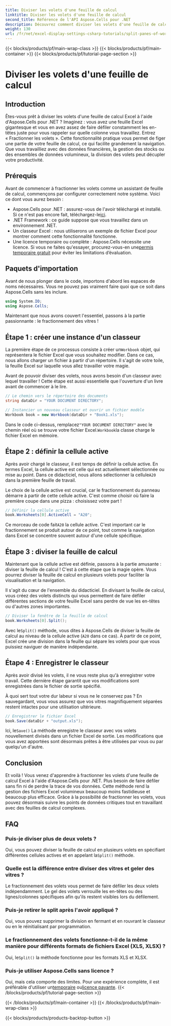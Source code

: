 ```yaml
---
title: Diviser les volets d'une feuille de calcul
linktitle: Diviser les volets d'une feuille de calcul
second_title: Référence de l'API Aspose.Cells pour .NET
description: Découvrez comment diviser les volets d'une feuille de calcul dans Aspose.Cells pour .NET grâce à notre guide étape par étape. Améliorez la navigation dans les fichiers Excel grâce à ce didacticiel simple.
weight: 130
url: /fr/net/excel-display-settings-csharp-tutorials/split-panes-of-worksheet/
---
```


{{< blocks/products/pf/main-wrap-class >}}
{{< blocks/products/pf/main-container >}}
{{< blocks/products/pf/tutorial-page-section >}}

# Diviser les volets d'une feuille de calcul

## Introduction

Êtes-vous prêt à diviser les volets d'une feuille de calcul Excel à l'aide d'Aspose.Cells pour .NET ? Imaginez : vous avez une feuille Excel gigantesque et vous en avez assez de faire défiler constamment les en-têtes juste pour vous rappeler sur quelle colonne vous travaillez. Entrez « Fractionner les volets ». Cette fonctionnalité pratique vous permet de figer une partie de votre feuille de calcul, ce qui facilite grandement la navigation. Que vous travailliez avec des données financières, la gestion des stocks ou des ensembles de données volumineux, la division des volets peut décupler votre productivité. 

## Prérequis

Avant de commencer à fractionner les volets comme un assistant de feuille de calcul, commençons par configurer correctement notre système. Voici ce dont vous aurez besoin :

-  Aspose.Cells pour .NET : assurez-vous de l'avoir téléchargé et installé. Si ce n'est pas encore fait, téléchargez-le[ici](https://releases.aspose.com/cells/net/).
- .NET Framework : ce guide suppose que vous travaillez dans un environnement .NET.
- Un classeur Excel : nous utiliserons un exemple de fichier Excel pour montrer comment cette fonctionnalité fonctionne.
-  Une licence temporaire ou complète : Aspose.Cells nécessite une licence. Si vous ne faites qu'essayer, procurez-vous-en une[permis temporaire gratuit](https://purchase.aspose.com/temporary-license/) pour éviter les limitations d’évaluation.

## Paquets d'importation

Avant de nous plonger dans le code, importons d'abord les espaces de noms nécessaires. Vous ne pouvez pas vraiment faire quoi que ce soit dans Aspose.Cells sans les inclure.

```csharp
using System.IO;
using Aspose.Cells;
```

Maintenant que nous avons couvert l'essentiel, passons à la partie passionnante : le fractionnement des vitres !

## Étape 1 : créer une instance d'un classeur

 La première étape de ce processus consiste à créer un`Workbook` objet, qui représentera le fichier Excel que vous souhaitez modifier. Dans ce cas, nous allons charger un fichier à partir d'un répertoire. Il s'agit de votre toile, la feuille Excel sur laquelle vous allez travailler votre magie.

Avant de pouvoir diviser des volets, nous avons besoin d'un classeur avec lequel travailler ! Cette étape est aussi essentielle que l'ouverture d'un livre avant de commencer à le lire.

```csharp
// Le chemin vers le répertoire des documents
string dataDir = "YOUR DOCUMENT DIRECTORY";

// Instancier un nouveau classeur et ouvrir un fichier modèle
Workbook book = new Workbook(dataDir + "Book1.xls");
```

 Dans le code ci-dessus, remplacez`"YOUR DOCUMENT DIRECTORY"` avec le chemin réel où se trouve votre fichier Excel.`Workbook`la classe charge le fichier Excel en mémoire.

## Étape 2 : définir la cellule active

 Après avoir chargé le classeur, il est temps de définir la cellule active. En termes Excel, la cellule active est celle qui est actuellement sélectionnée ou mise au point. Dans ce didacticiel, nous allons sélectionner la cellule`A20` dans la première feuille de travail.

Le choix de la cellule active est crucial, car le fractionnement du panneau démarre à partir de cette cellule active. C'est comme choisir où faire la première coupe dans une pizza : choisissez votre part !

```csharp
// Définir la cellule active
book.Worksheets[0].ActiveCell = "A20";
```

 Ce morceau de code fait`A20` la cellule active. C'est important car le fractionnement se produit autour de ce point, tout comme la navigation dans Excel se concentre souvent autour d'une cellule spécifique.

## Étape 3 : diviser la feuille de calcul

Maintenant que la cellule active est définie, passons à la partie amusante : diviser la feuille de calcul ! C'est à cette étape que la magie opère. Vous pourrez diviser la feuille de calcul en plusieurs volets pour faciliter la visualisation et la navigation.

Il s'agit du cœur de l'ensemble du didacticiel. En divisant la feuille de calcul, vous créez des volets distincts qui vous permettent de faire défiler différentes sections de votre feuille Excel sans perdre de vue les en-têtes ou d'autres zones importantes.

```csharp
// Diviser la fenêtre de la feuille de calcul
book.Worksheets[0].Split();
```

 Avec le`Split()` méthode, vous dites à Aspose.Cells de diviser la feuille de calcul au niveau de la cellule active (`A20` dans ce cas). À partir de ce point, Excel crée une division dans la feuille qui sépare les volets pour que vous puissiez naviguer de manière indépendante.

## Étape 4 : Enregistrer le classeur

Après avoir divisé les volets, il ne vous reste plus qu'à enregistrer votre travail. Cette dernière étape garantit que vos modifications sont enregistrées dans le fichier de sortie spécifié.

À quoi sert tout votre dur labeur si vous ne le conservez pas ? En sauvegardant, vous vous assurez que vos vitres magnifiquement séparées restent intactes pour une utilisation ultérieure.

```csharp
// Enregistrer le fichier Excel
book.Save(dataDir + "output.xls");
```

 Ici, le`Save()` La méthode enregistre le classeur avec vos volets nouvellement divisés dans un fichier Excel de sortie. Les modifications que vous avez apportées sont désormais prêtes à être utilisées par vous ou par quelqu'un d'autre.

## Conclusion

Et voilà ! Vous venez d'apprendre à fractionner les volets d'une feuille de calcul Excel à l'aide d'Aspose.Cells pour .NET. Plus besoin de faire défiler sans fin ni de perdre la trace de vos données. Cette méthode rend la gestion des fichiers Excel volumineux beaucoup moins fastidieuse et beaucoup plus efficace. Grâce à la possibilité de fractionner les volets, vous pouvez désormais suivre les points de données critiques tout en travaillant avec des feuilles de calcul complexes.

## FAQ

### Puis-je diviser plus de deux volets ?  
 Oui, vous pouvez diviser la feuille de calcul en plusieurs volets en spécifiant différentes cellules actives et en appelant la`Split()` méthode.

### Quelle est la différence entre diviser des vitres et geler des vitres ?  
Le fractionnement des volets vous permet de faire défiler les deux volets indépendamment. Le gel des volets verrouille les en-têtes ou des lignes/colonnes spécifiques afin qu'ils restent visibles lors du défilement.

### Puis-je retirer le split après l'avoir appliqué ?  
Oui, vous pouvez supprimer la division en fermant et en rouvrant le classeur ou en le réinitialisant par programmation.

### Le fractionnement des volets fonctionne-t-il de la même manière pour différents formats de fichiers Excel (XLS, XLSX) ?  
 Oui, le`Split()` la méthode fonctionne pour les formats XLS et XLSX.

### Puis-je utiliser Aspose.Cells sans licence ?  
 Oui, mais cela comporte des limites. Pour une expérience complète, il est préférable d'utiliser un[temporaire](https://purchase.aspose.com/temporary-license/) ou[licence payante](https://purchase.aspose.com/buy).
{{< /blocks/products/pf/tutorial-page-section >}}

{{< /blocks/products/pf/main-container >}}
{{< /blocks/products/pf/main-wrap-class >}}

{{< blocks/products/products-backtop-button >}}
